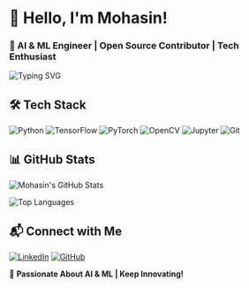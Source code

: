 

# 👋 Hello, I'm Mohasin!
### 🚀 AI & ML Engineer | Open Source Contributor | Tech Enthusiast

![Typing SVG](https://readme-typing-svg.herokuapp.com?size=24&color=00C9FF&lines=Welcome+to+my+GitHub!;AI+ML+Engineer;Building+Innovative+Projects;Exploring+Deep+Learning)

## 🛠 Tech Stack
![Python](https://img.shields.io/badge/Python-3776AB?style=for-the-badge&logo=python&logoColor=white)
![TensorFlow](https://img.shields.io/badge/TensorFlow-FF6F00?style=for-the-badge&logo=tensorflow&logoColor=white)
![PyTorch](https://img.shields.io/badge/PyTorch-EE4C2C?style=for-the-badge&logo=pytorch&logoColor=white)
![OpenCV](https://img.shields.io/badge/OpenCV-5C3EE8?style=for-the-badge&logo=opencv&logoColor=white)
![Jupyter](https://img.shields.io/badge/Jupyter-F37626?style=for-the-badge&logo=jupyter&logoColor=white)
![Git](https://img.shields.io/badge/Git-F05032?style=for-the-badge&logo=git&logoColor=white)

## 📊 GitHub Stats
![Mohasin's GitHub Stats](https://github-readme-stats.vercel.app/api?username=Mohasinasifck&show_icons=true&theme=tokyonight)

![Top Languages](https://github-readme-stats.vercel.app/api/top-langs/?username=Mohasinasifck&layout=compact&theme=tokyonight)


## 📬 Connect with Me
[![LinkedIn](https://img.shields.io/badge/LinkedIn-0A66C2?style=for-the-badge&logo=linkedin&logoColor=white)](https://linkedin.com/in/mohasin-asif-c-k)
[![GitHub](https://img.shields.io/badge/GitHub-181717?style=for-the-badge&logo=github&logoColor=white)](https://github.com/Mohasinasifck)

🚀 **Passionate About AI & ML | Keep Innovating!**


<!--
**Mohasinasifck/Mohasinasifck** is a ✨ _special_ ✨ repository because its `README.md` (this file) appears on your GitHub profile.

Here are some ideas to get you started:

- 🔭 I’m currently working on ...
- 🌱 I’m currently learning ...
- 👯 I’m looking to collaborate on ...
- 🤔 I’m looking for help with ...
- 💬 Ask me about ...
- 📫 How to reach me: ...
- 😄 Pronouns: ...
- ⚡ Fun fact: ...
-->

